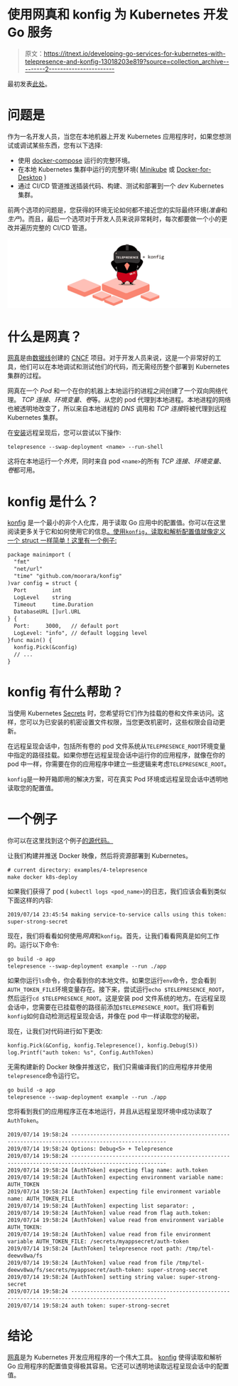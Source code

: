 # 使用网真和 konfig 为 Kubernetes 开发 Go 服务

> 原文：<https://itnext.io/developing-go-services-for-kubernetes-with-telepresence-and-konfig-13018203e819?source=collection_archive---------2----------------------->

最初发表[此处](https://milad.dev/posts/telepresence-with-konfig)。

# 问题是

作为一名开发人员，当您在本地机器上开发 Kubernetes 应用程序时，如果您想测试或调试某些东西，您有以下选择:

*   使用 [docker-compose](https://docs.docker.com/compose) 运行的完整环境。
*   在本地 Kubernetes 集群中运行的完整环境( [Minikube](https://kubernetes.io/docs/setup/learning-environment/minikube) 或 [Docker-for-Desktop](https://www.docker.com/products/docker-desktop) )
*   通过 CI/CD 管道推送插装代码、构建、测试和部署到一个 *dev* Kubernetes 集群。

前两个选项的问题是，您获得的环境无论如何都不接近您的实际最终环境(*准备*和*生产*)。而且，最后一个选项对于开发人员来说非常耗时，每次都要做一个小的更改并遍历完整的 CI/CD 管道。

![](img/5da68be6579138bde875fd0b40672f22.png)

# 什么是网真？

[网真](https://www.telepresence.io/)是由[数据线](https://www.datawire.io/)创建的 [CNCF](https://www.cncf.io/) 项目。对于开发人员来说，这是一个非常好的工具，他们可以在本地调试和测试他们的代码，而无需经历整个部署到 Kubernetes 集群的过程。

网真在一个 *Pod* 和一个在你的机器上本地运行的进程之间创建了一个双向网络代理。 *TCP 连接*、*环境变量*、*卷*等。从您的 pod 代理到本地进程。本地进程的网络也被透明地改变了，所以来自本地进程的 *DNS* 调用和 *TCP 连接*将被代理到远程 Kubernetes 集群。

在[安装](https://www.telepresence.io/reference/install)远程呈现后，您可以尝试以下操作:

```
telepresence --swap-deployment <name> --run-shell
```

这将在本地运行一个*外壳*，同时来自 pod `<name>`的所有 *TCP 连接*、*环境变量*、*卷*都可用。

# konfig 是什么？

[konfig](https://github.com/moorara/konfig) 是一个最小的非个人化库，用于读取 Go 应用中的配置值。你可以在这里阅读更多关于它和如何使用它的信息[。使用`konfig`，读取和解析配置值就像定义一个 struct 一样简单！这里有一个例子:](https://milad.dev/projects/konfig)

```
package mainimport (
  "fmt"
  "net/url"
  "time" "github.com/moorara/konfig"
)var config = struct {
  Port        int
  LogLevel    string
  Timeout     time.Duration
  DatabaseURL []url.URL
} {
  Port:     3000,   // default port
  LogLevel: "info", // default logging level
}func main() {
  konfig.Pick(&config)
  // ...
}
```

# konfig 有什么帮助？

当使用 Kubernetes [Secrets](https://kubernetes.io/docs/concepts/configuration/secret) 时，您希望将它们作为挂载的卷和文件来访问。这样，您可以为已安装的机密设置文件权限，当您更改机密时，这些权限会自动更新。

在远程呈现会话中，包括所有卷的 pod 文件系统从`TELEPRESENCE_ROOT`环境变量中指定的路径挂载。如果你想在远程呈现会话中运行你的应用程序，就像在你的 pod 中一样，你需要在你的应用程序中建立一些逻辑来考虑`TELEPRESENCE_ROOT`。

`konfig`是一种开箱即用的解决方案，可在真实 Pod 环境或远程呈现会话中透明地读取您的配置值。

# 一个例子

你可以在这里找到这个例子[的源代码。](https://github.com/moorara/konfig/tree/master/examples/4-telepresence)

让我们构建并推送 Docker 映像，然后将资源部署到 Kubernetes。

```
# current directory: examples/4-telepresence
make docker k8s-deploy
```

如果我们获得了 pod ( `kubectl logs <pod_name>`)的日志，我们应该会看到类似下面这样的内容:

```
2019/07/14 23:45:54 making service-to-service calls using this token: super-strong-secret
```

现在，我们将看看如何使用*网真*和`konfig`。首先，让我们看看网真是如何工作的。运行以下命令:

```
go build -o app
telepresence --swap-deployment example --run ./app
```

如果你运行`ls`命令，你会看到你的本地文件。如果您运行`env`命令，您会看到`AUTH_TOKEN_FILE`环境变量存在。接下来，尝试运行`echo $TELEPRESENCE_ROOT`，然后运行`cd $TELEPRESENCE_ROOT`。这是安装 pod 文件系统的地方。在远程呈现会话中，您需要在已挂载卷的路径前添加`$TELEPRESENCE_ROOT`。我们将看到`konfig`如何自动检测远程呈现会话，并像在 pod 中一样读取您的秘密。

现在，让我们对代码进行如下更改:

```
konfig.Pick(&Config, konfig.Telepresence(), konfig.Debug(5))
log.Printf("auth token: %s", Config.AuthToken)
```

无需构建新的 Docker 映像并推送它，我们只需编译我们的应用程序并使用`telepresence`命令运行它。

```
go build -o app
telepresence --swap-deployment example --run ./app
```

您将看到我们的应用程序正在本地运行，并且从远程呈现环境中成功读取了`AuthToken`。

```
2019/07/14 19:58:24 ----------------------------------------------------------------------------------------------------
2019/07/14 19:58:24 Options: Debug<5> + Telepresence
2019/07/14 19:58:24 ----------------------------------------------------------------------------------------------------
2019/07/14 19:58:24 [AuthToken] expecting flag name: auth.token
2019/07/14 19:58:24 [AuthToken] expecting environment variable name: AUTH_TOKEN
2019/07/14 19:58:24 [AuthToken] expecting file environment variable name: AUTH_TOKEN_FILE
2019/07/14 19:58:24 [AuthToken] expecting list separator: ,
2019/07/14 19:58:24 [AuthToken] value read from flag auth.token:
2019/07/14 19:58:24 [AuthToken] value read from environment variable AUTH_TOKEN:
2019/07/14 19:58:24 [AuthToken] value read from file environment variable AUTH_TOKEN_FILE: /secrets/myappsecret/auth-token
2019/07/14 19:58:24 [AuthToken] telepresence root path: /tmp/tel-deewv8wa/fs
2019/07/14 19:58:24 [AuthToken] value read from file /tmp/tel-deewv8wa/fs/secrets/myappsecret/auth-token: super-strong-secret
2019/07/14 19:58:24 [AuthToken] setting string value: super-strong-secret
2019/07/14 19:58:24 ----------------------------------------------------------------------------------------------------
2019/07/14 19:58:24 auth token: super-strong-secret
```

# 结论

[网真](https://www.telepresence.io/)是为 Kubernetes 开发应用程序的一个伟大工具。 [konfig](https://github.com/moorara/konfig) 使得读取和解析 Go 应用程序的配置值变得极其容易。它还可以透明地读取远程呈现会话中的配置值。